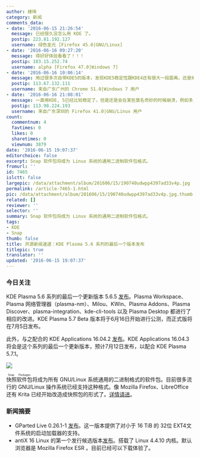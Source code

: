 ```yaml
---
author: 棣琦
category: 新闻
comments_data:
- date: '2016-06-15 21:26:54'
  message: 已经很久没怎么用 KDE 了。
  postip: 223.81.192.127
  username: 绿色圣光 [Firefox 45.0|GNU/Linux]
- date: '2016-06-16 09:27:20'
  message: 得好好体验看看了！！！
  postip: 183.15.252.74
  username: alpha [Firefox 47.0|Windows 7]
- date: '2016-06-16 10:06:14'
  message: 用过很多次自带KDE5的版本，发现KDE5稳定性跟KDE4还有很大一段距离。还是继续用KDE4先~~
  postip: 113.67.132.111
  username: 来自广东广州的 Chrome 51.0|Windows 7 用户
- date: '2016-06-16 21:08:01'
  message: 一直用KDE, 5已经比较稳定了。但是还是会在某些莫名奇妙的时候崩溃，例如多点了几次面板！
  postip: 113.98.224.193
  username: 来自广东深圳的 Firefox 41.0|GNU/Linux 用户
count:
  commentnum: 4
  favtimes: 0
  likes: 0
  sharetimes: 0
  viewnum: 3879
date: '2016-06-15 19:07:37'
editorchoice: false
excerpt: Snap 软件包将成为 Linux 系统的通用二进制软件包格式。
fromurl: ''
id: 7465
islctt: false
largepic: /data/attachment/album/201606/15/190740udwpp4397ad33v4p.jpg
permalink: /article-7465-1.html
pic: /data/attachment/album/201606/15/190740udwpp4397ad33v4p.jpg.thumb.jpg
related: []
reviewer: ''
selector: ''
summary: Snap 软件包将成为 Linux 系统的通用二进制软件包格式。
tags:
- KDE
- Snap
thumb: false
title: 开源新闻速递：KDE Plasma 5.6 系列的最后一个版本发布
titlepic: true
translator: ''
updated: '2016-06-15 19:07:37'
---
```


### 今日关注


KDE Plasma 5.6 系列的最后一个更新版本 5.6.5 [发布](https://www.kde.org/announcements/plasma-5.6.4-5.6.5-changelog.php)。Plasma Workspace、Plasma 网络管理器（plasma-nm）、Milou、KWin、Plasma Addons、Plasma Discover、plasma-integration、kde-cli-tools 以及 Plasma Desktop 都进行了相应的改进。KDE Plasma 5.7 Beta 版本将于6月16日开始进行公测，而正式版将在7月5日发布。


此外，与之配合的 KDE Applications 16.04.2 [发布](https://www.kde.org/announcements/announce-applications-16.04.2.php)。KDE Applications 16.04.3 将会是这个系列的最后一个更新版本，预计7月12日发布，以配合 KDE Plasma 5.7.1。


![](/data/attachment/album/201606/15/190740udwpp4397ad33v4p.jpg)


<ruby> 快照软件包 <rp>  （ </rp> <rt>  Snap Packages </rt> <rp>  ） </rp></ruby>将成为所有 GNU/Linux 系统通用的二进制格式的软件包。目前很多流行的 GNU/Linux 操作系统已经支持这种格式。像 Mozilla Firefox、LibreOffice 还有 Krita 已经开始改造成快照包的形式了。[详情请进](/article-7464-1.html)。


### 新闻摘要


* GParted Live 0.26.1-1 [发布](http://gparted.sourceforge.net/news.php?item=201)。这一版本提供了对小于 16 TiB 的 32位 EXT4文件系统的启动加载器的支持。
* antiX 16 Linux 的第一个发行候选版本[发布](http://antix.mepis.org/index.php?title=Main_Page#News)。搭载了 Linux 4.4.10 内核。默认浏览器是 Mozilla Firefox ESR 。目前已经可以下载体验了。